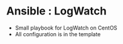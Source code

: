 # Ansible : LogWatch
- Small playbook for LogWatch on CentOS
- All configuration is in the template
